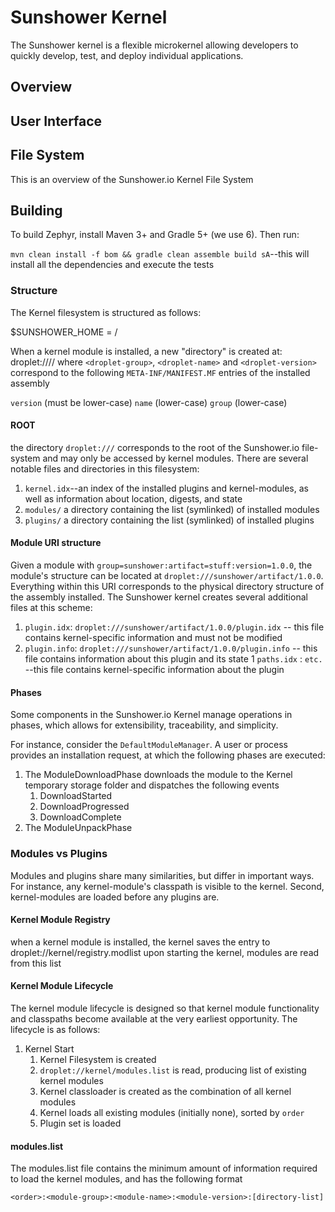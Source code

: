 # Sunshower Kernel

The Sunshower kernel is a flexible microkernel allowing developers to quickly develop, test, and deploy
individual applications.




## Overview
## User Interface
## File System
This is an overview of the Sunshower.io Kernel File System

## Building

To build Zephyr, install Maven 3+ and Gradle 5+ (we use 6).  Then run:

`mvn clean install -f bom && gradle clean assemble build sA`--this will install all the dependencies and execute the tests 

### Structure
The Kernel filesystem is structured as follows:

$SUNSHOWER_HOME = /

When a kernel module is installed, a new "directory" is created at:
droplet://<droplet-group>/<droplet-name>/<droplet-version> 
where `<droplet-group>`, `<droplet-name>` and `<droplet-version>` correspond to the following `META-INF/MANIFEST.MF` 
entries of the installed assembly

`version` (must be lower-case)
`name` (lower-case)
`group` (lower-case)


#### ROOT
the directory `droplet:///` corresponds to the root of the Sunshower.io file-system
and may only be accessed by kernel modules. There are several notable files and directories
in this filesystem:

1. `kernel.idx`--an index of the installed plugins and kernel-modules, as well as information about location, digests, and state
1. `modules/` a directory containing the list (symlinked) of installed modules
1. `plugins/` a directory containing the list (symlinked) of installed plugins


#### Module URI structure
Given a module with `group=sunshower:artifact=stuff:version=1.0.0`, the module's structure
can be located at `droplet:///sunshower/artifact/1.0.0`.  Everything within this URI corresponds to the physical directory structure
of the assembly installed.   The Sunshower kernel creates several additional files at this scheme:

1.  `plugin.idx`: `droplet:///sunshower/artifact/1.0.0/plugin.idx` -- this file contains kernel-specific information and must not be modified
1.  `plugin.info`: `droplet:///sunshower/artifact/1.0.0/plugin.info` -- this file contains information about this plugin and its state
1   `paths.idx` : `etc.` --this file contains kernel-specific information about the plugin

#### Phases
Some components in the Sunshower.io Kernel manage operations in phases, which allows for extensibility, 
traceability, and simplicity.

For instance, consider the `DefaultModuleManager`.  A user or process provides an
installation request, at which the following phases are executed:

1. The ModuleDownloadPhase downloads the module to the Kernel temporary storage folder and dispatches the following events
   1. DownloadStarted
   1. DownloadProgressed
   1. DownloadComplete
2. The ModuleUnpackPhase   


### Modules vs Plugins
Modules and plugins share many similarities, but differ in important ways.  
For instance, any kernel-module's classpath is visible to the kernel.
Second, kernel-modules are loaded before any plugins are.



#### Kernel Module Registry
when a kernel module is installed, the kernel saves the entry to droplet://kernel/registry.modlist
upon starting the kernel, modules are read from this list 


#### Kernel Module Lifecycle
The kernel module lifecycle is designed so that kernel module functionality and classpaths become available
at the very earliest opportunity.  The lifecycle is as follows:

1. Kernel Start
    1. Kernel Filesystem is created
    1. `droplet://kernel/modules.list` is read, producing list of existing kernel modules
    1. Kernel classloader is created as the combination of all kernel modules 
    1. Kernel loads all existing modules (initially none), sorted by `order`
    1. Plugin set is loaded
    
#### modules.list
The modules.list file contains the minimum amount of information required to load the kernel modules, and has the following format
```
<order>:<module-group>:<module-name>:<module-version>:[directory-list]
```

    
